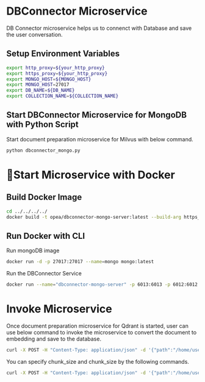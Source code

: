 # DBConnector Microservice

DB Connector microservice helps us to connenct with Database and save the user conversation. 

## Setup Environment Variables

```bash
export http_proxy=${your_http_proxy}
export https_proxy=${your_http_proxy}
export MONGO_HOST=${MONGO_HOST}
export MONGO_HOST=27017
export DB_NAME=${DB_NAME}
export COLLECTION_NAME=${COLLECTION_NAME}
```

## Start DBConnector Microservice for MongoDB with Python Script

Start document preparation microservice for Milvus with below command.

```bash
python dbconnector_mongo.py
```

# 🚀Start Microservice with Docker

## Build Docker Image

```bash
cd ../../../../
docker build -t opea/dbconnector-mongo-server:latest --build-arg https_proxy=$https_proxy --build-arg http_proxy=$http_proxy -f comps/dbconnector/mongo/docker/Dockerfile .
```

## Run Docker with CLI

Run mongoDB image

```bash
docker run -d -p 27017:27017 --name=mongo mongo:latest
```
Run the DBConnector Service

```bash
docker run --name="dbconnector-mongo-server" -p 6013:6013 -p 6012:6012 -e http_proxy=$http_proxy -e https_proxy=$https_proxy -e no_proxy=$no_proxy -e MONGO_HOST=${MONGO_HOST} -e MONGO_PORT=${MONGO_PORT} -e DB_NAME=${DB_NAME} -e COLLECTION_NAME=${COLLECTION_NAME} opea/dbconnector-mongo-server:latest
```

# Invoke Microservice

Once document preparation microservice for Qdrant is started, user can use below command to invoke the microservice to convert the document to embedding and save to the database.

```bash
curl -X POST -H "Content-Type: application/json" -d '{"path":"/home/user/doc/your_document_name"}' http://localhost:6010/v1/dataprep
```

You can specify chunk_size and chunk_size by the following commands.

```bash
curl -X POST -H "Content-Type: application/json" -d '{"path":"/home/user/doc/your_document_name","chunk_size":1500,"chunk_overlap":100}' http://localhost:6010/v1/dataprep
```

